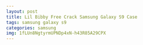 ```yaml
---
layout: post
title: Lil Bibby Free Crack Samsung Galaxy S9 Case
tags: samsung galaxy s9
categories: samsung
img: 1fLUn8NgtyrmUPNDp4xN-h43R85A29CPX
---
```


